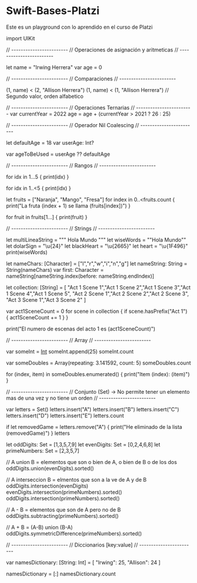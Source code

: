 # Swift-Bases-Platzi
Este es un playground con lo aprendido en el curso de Platzi

import UIKit

// ------------------------
// Operaciones de asignación y aritmeticas
// ------------------------

let name = "Irwing Herrera"
var age = 0

// ------------------------
// Comparaciones
// ------------------------

(1, name) < (2, "Allison Herrera")
(1, name) < (1, "Allison Herrera") // Segundo valor, orden alfabetico

// ------------------------
// Operaciones Ternarias
// ------------------------
var currentYear = 2022
age = age + (currentYear > 2021 ? 26 : 25)

// ------------------------
// Operador Nil Coalescing
// ------------------------

let defaultAge = 18
var userAge: Int?

var ageToBeUsed = userAge ?? defaultAge

// ------------------------
// Rangos
// ------------------------

for idx in 1...5 {
    print(idx)
}

for idx in 1..<5 {
    print(idx)
}

let fruits = ["Naranja", "Mango", "Fresa"]
for index in 0..<fruits.count {
    print("La fruta \(index + 1) se llama \(fruits[index])")
}

for fruit in fruits[1...] {
    print(fruit)
}

// ------------------------
// Strings
// ------------------------

let multiLineaString = """
    Hola
    Mundo
    """
let wiseWords = "\"Hola Mundo\""
let dolarSign = "\u{24}"
let blackHeart = "\u{2665}"
let heart = "\u{1F496}"
print(wiseWords)

let nameChars: [Character] = ["I","r","w","i","n","g"]
let nameString: String = String(nameChars)
var first: Character = nameString[nameString.index(before: nameString.endIndex)]

let collection: [String] = [
"Act 1 Scene 1","Act 1 Scene 2","Act 1 Scene 3","Act 1 Scene 4","Act 1 Scene 5",
"Act 2 Scene 1","Act 2 Scene 2","Act 2 Scene 3",
"Act 3 Scene 1","Act 3 Scene 2"
]

var act1SceneCount = 0
for scene in collection {
    if scene.hasPrefix("Act 1") {
        act1SceneCount += 1
    }
}

print("El numero de escenas del acto 1 es \(act1SceneCount)")

// ------------------------
// Array
// ------------------------

var someInt = [Int]()
someInt.append(25)
someInt.count


var someDoubles = Array(repeating: 3.141592, count: 5)
someDoubles.count

for (index, item) in someDoubles.enumerated() {
    print("Item \(index): \(item)")
}

// ------------------------
// Conjunto (Set) -> No permite tener un elemento mas de una vez y no tiene un orden
// ------------------------

var letters = Set<Character>()
letters.insert("A")
letters.insert("B")
letters.insert("C")
letters.insert("D")
letters.insert("E")
letters.count

if let removedGame = letters.remove("A") {
    print("He eliminado de la lista \(removedGame)")
}
letters

let oddDigits: Set = [1,3,5,7,9]
let evenDigits: Set = [0,2,4,6,8]
let primeNumbers: Set = [2,3,5,7]

// A union B = elementos que son o bien de A, o bien de B o de los dos
oddDigits.union(evenDigits).sorted()

// A interseccion B = elmentos que son a la ve de A y de B
oddDigits.intersection(evenDigits)
evenDigits.intersection(primeNumbers).sorted()
oddDigits.intersection(primeNumbers).sorted()

// A - B = elementos que son de A pero no de B
oddDigits.subtracting(primeNumbers).sorted()

// A + B = (A-B) union (B-A)
oddDigits.symmetricDifference(primeNumbers).sorted()

// ------------------------
// Diccionarios [key:value]
// ------------------------

var namesDictionary: [String: Int] = [
    "Irwing": 25,
    "Allison": 24
]

namesDictionary = [:]
namesDictionary.count
